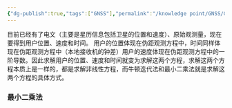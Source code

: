 ```yaml
---
{"dg-publish":true,"tags":["GNSS"],"permalink":"/knowledge point/GNSS/GPS定位算法（牛顿迭代+最小二乘法+卡尔曼滤波）/","dgPassFrontmatter":true}
---
```


目前已经有了电文（主要是星历信息包括卫星的位置和速度）、原始观测量，现在要得到用户位置、速度和时间。
用户的位置体现在伪距观测方程中，时间同样体现在伪距观测方程中（本地接收机的钟差）用户的速度体现在伪距观测方程中的一阶导数。因此求解用户的位置、速度和时间就变为求解这两个方程，求解这两个方程本质上是一样的，都是求解非线性方程，而牛顿迭代法和最小二乘法就是求解这两个方程的具体方式。

### 最小二乘法

